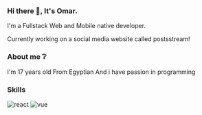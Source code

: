 ### Hi there 👋, It's Omar.
I'm a Fullstack Web and Mobile native developer. 

Currently working on a social media website called postsstream!

### About me ❔
I'm 17 years old
From Egyptian
And i have passion in programming

### Skills
![react](https://img.shields.io/badge/React-000000?style=for-the-badge&logo=React&logoColor=blue)
![vue](https://img.shields.io/badge/vue-000000?style=for-the-badge&logo=Vue&logoColor=green)
<!--
**gamerlord295/gamerlord295** is a ✨ _special_ ✨ repository because its `README.md` (this file) appears on your GitHub profile.

Here are some ideas to get you started:

- 🔭 I’m currently working on ...
- 🌱 I’m currently learning ...
- 👯 I’m looking to collaborate on ...
- 🤔 I’m looking for help with ...
- 💬 Ask me about ...
- 📫 How to reach me: ...
- 😄 Pronouns: ...
- ⚡ Fun fact: ...
-->
